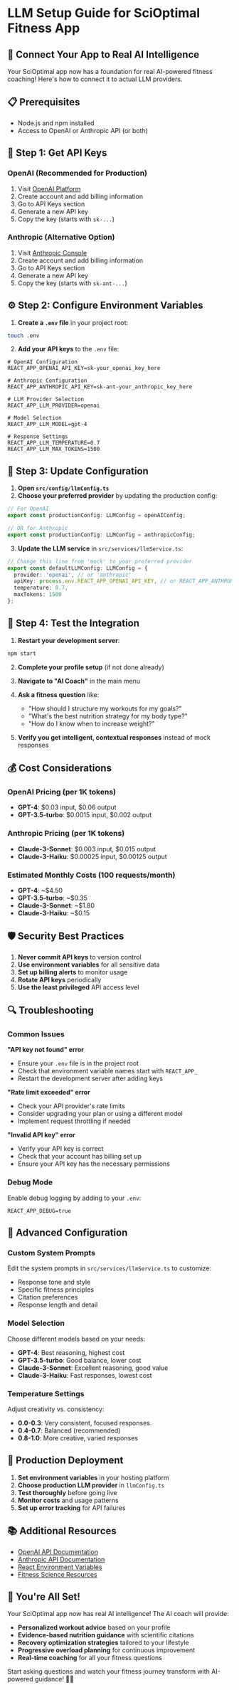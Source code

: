 # LLM Setup Guide for SciOptimal Fitness App

## 🚀 Connect Your App to Real AI Intelligence

Your SciOptimal app now has a foundation for real AI-powered fitness coaching! Here's how to connect it to actual LLM providers.

## 📋 Prerequisites

- Node.js and npm installed
- Access to OpenAI or Anthropic API (or both)

## 🔑 Step 1: Get API Keys

### OpenAI (Recommended for Production)
1. Visit [OpenAI Platform](https://platform.openai.com/)
2. Create account and add billing information
3. Go to API Keys section
4. Generate a new API key
5. Copy the key (starts with `sk-...`)

### Anthropic (Alternative Option)
1. Visit [Anthropic Console](https://console.anthropic.com/)
2. Create account and add billing information
3. Go to API Keys section
4. Generate a new API key
5. Copy the key (starts with `sk-ant-...`)

## ⚙️ Step 2: Configure Environment Variables

1. **Create a `.env` file** in your project root:
```bash
touch .env
```

2. **Add your API keys** to the `.env` file:
```env
# OpenAI Configuration
REACT_APP_OPENAI_API_KEY=sk-your_openai_key_here

# Anthropic Configuration
REACT_APP_ANTHROPIC_API_KEY=sk-ant-your_anthropic_key_here

# LLM Provider Selection
REACT_APP_LLM_PROVIDER=openai

# Model Selection
REACT_APP_LLM_MODEL=gpt-4

# Response Settings
REACT_APP_LLM_TEMPERATURE=0.7
REACT_APP_LLM_MAX_TOKENS=1500
```

## 🔧 Step 3: Update Configuration

1. **Open `src/config/llmConfig.ts`**
2. **Choose your preferred provider** by updating the production config:
```typescript
// For OpenAI
export const productionConfig: LLMConfig = openAIConfig;

// OR for Anthropic
export const productionConfig: LLMConfig = anthropicConfig;
```

3. **Update the LLM service** in `src/services/llmService.ts`:
```typescript
// Change this line from 'mock' to your preferred provider
export const defaultLLMConfig: LLMConfig = {
  provider: 'openai', // or 'anthropic'
  apiKey: process.env.REACT_APP_OPENAI_API_KEY, // or REACT_APP_ANTHROPIC_API_KEY
  temperature: 0.7,
  maxTokens: 1500
};
```

## 🧪 Step 4: Test the Integration

1. **Restart your development server**:
```bash
npm start
```

2. **Complete your profile setup** (if not done already)
3. **Navigate to "AI Coach"** in the main menu
4. **Ask a fitness question** like:
   - "How should I structure my workouts for my goals?"
   - "What's the best nutrition strategy for my body type?"
   - "How do I know when to increase weight?"

5. **Verify you get intelligent, contextual responses** instead of mock responses

## 💰 Cost Considerations

### OpenAI Pricing (per 1K tokens)
- **GPT-4**: $0.03 input, $0.06 output
- **GPT-3.5-turbo**: $0.0015 input, $0.002 output

### Anthropic Pricing (per 1K tokens)
- **Claude-3-Sonnet**: $0.003 input, $0.015 output
- **Claude-3-Haiku**: $0.00025 input, $0.00125 output

### Estimated Monthly Costs (100 requests/month)
- **GPT-4**: ~$4.50
- **GPT-3.5-turbo**: ~$0.35
- **Claude-3-Sonnet**: ~$1.80
- **Claude-3-Haiku**: ~$0.15

## 🛡️ Security Best Practices

1. **Never commit API keys** to version control
2. **Use environment variables** for all sensitive data
3. **Set up billing alerts** to monitor usage
4. **Rotate API keys** periodically
5. **Use the least privileged** API access level

## 🔍 Troubleshooting

### Common Issues

**"API key not found" error**
- Ensure your `.env` file is in the project root
- Check that environment variable names start with `REACT_APP_`
- Restart the development server after adding keys

**"Rate limit exceeded" error**
- Check your API provider's rate limits
- Consider upgrading your plan or using a different model
- Implement request throttling if needed

**"Invalid API key" error**
- Verify your API key is correct
- Check that your account has billing set up
- Ensure your API key has the necessary permissions

### Debug Mode

Enable debug logging by adding to your `.env`:
```env
REACT_APP_DEBUG=true
```

## 🎯 Advanced Configuration

### Custom System Prompts

Edit the system prompts in `src/services/llmService.ts` to customize:
- Response tone and style
- Specific fitness principles
- Citation preferences
- Response length and detail

### Model Selection

Choose different models based on your needs:
- **GPT-4**: Best reasoning, highest cost
- **GPT-3.5-turbo**: Good balance, lower cost
- **Claude-3-Sonnet**: Excellent reasoning, good value
- **Claude-3-Haiku**: Fast responses, lowest cost

### Temperature Settings

Adjust creativity vs. consistency:
- **0.0-0.3**: Very consistent, focused responses
- **0.4-0.7**: Balanced (recommended)
- **0.8-1.0**: More creative, varied responses

## 🚀 Production Deployment

1. **Set environment variables** in your hosting platform
2. **Choose production LLM provider** in `llmConfig.ts`
3. **Test thoroughly** before going live
4. **Monitor costs** and usage patterns
5. **Set up error tracking** for API failures

## 📚 Additional Resources

- [OpenAI API Documentation](https://platform.openai.com/docs)
- [Anthropic API Documentation](https://docs.anthropic.com/)
- [React Environment Variables](https://create-react-app.dev/docs/adding-custom-environment-variables/)
- [Fitness Science Resources](https://www.nsca.com/education/position-statements/)

## 🎉 You're All Set!

Your SciOptimal app now has real AI intelligence! The AI coach will provide:
- **Personalized workout advice** based on your profile
- **Evidence-based nutrition guidance** with scientific citations
- **Recovery optimization strategies** tailored to your lifestyle
- **Progressive overload planning** for continuous improvement
- **Real-time coaching** for all your fitness questions

Start asking questions and watch your fitness journey transform with AI-powered guidance! 💪🤖
